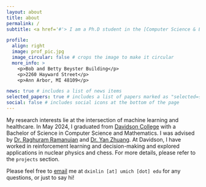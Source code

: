 ```yaml
---
layout: about
title: about
permalink: /
subtitle: <a href='#'> I am a Ph.D student in the [Computer Science & Engineering](https://cse.engin.umich.edu/) at the University of Michigan. All my academic works are under the name Xin Lin. However, I generally prefer to be called by Donald.

profile:
  align: right
  image: prof_pic.jpg
  image_circular: false # crops the image to make it circular
  more_info: >
    <p>Bob and Betty Beyster Building</p>
    <p>2260 Hayward Street</p>
    <p>Ann Arbor, MI 48109</p>

news: true # includes a list of news items
selected_papers: true # includes a list of papers marked as "selected={true}"
social: false # includes social icons at the bottom of the page
---
```


My research interests lie at the intersection of machine learning and healthcare. In May 2024, I graduated from [Davidson College](https://www.davidson.edu/) with a Bachelor of Science in Computer Science and Mathematics. I was advised by [Dr. Raghuram Ramanujan](https://www.davidson.edu/people/raghu-ramanujan) and [Dr. Yan Zhuang](https://yanzhuang.name/). At Davidson, I have worked in reinforcement learning and decision-making and explored applications in nuclear physics and chess. For more details, please refer to the `projects` section.

Please feel free to [email](mailto:dxinlin@umich.edu) me at `dxinlin [at] umich [dot] edu` for any questions, or just to say hi!
